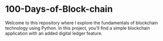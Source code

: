 # 100-Days-of-Block-chain
Welcome to this repository where I explore the fundamentals of blockchain technology using Python. In this project, you'll find a simple blockchain application with an added digital ledger feature.
